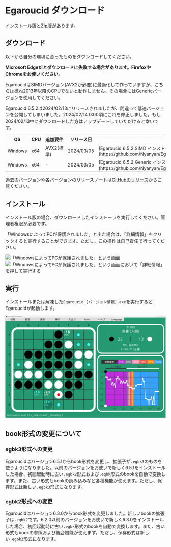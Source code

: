 # Egaroucid ダウンロード

インストール版とZip版があります。



## ダウンロード

以下から自分の環境に合ったものをダウンロードしてください。

<b>Microsoft Edgeだとダウンロードに失敗する場合があります。FirefoxやChromeをお使いください。</b>

EgaroucidはSIMDバージョン(AVX2が必要)に最適化して作っていますが、こちらは概ね2013年以降のCPUでないと動作しません。その場合にはGenericバージョンを使用してください。

Egaroucid 6.5.2は2024/02/13にリリースされましたが、間違って低速バージョンを公開してしまいました。2024/02/14 0:00頃にこれを修正しました。もし2024/02/13中にダウンロードした方はアップデートしていただけると幸いです。




<div class="table_wrapper">
<table>
<tr>
    <th>OS</th>
    <th>CPU</th>
    <th>追加要件</th>
    <th>リリース日</th>
    <th>インストール版</th>
    <th>Zip版</th>
</tr>
<tr>
    <td>Windows</td>
    <td>x64</td>
    <td>AVX2(標準)</td>
    <td>2024/03/05</td>
    <td>[Egaroucid 6.5.2 SIMD インストーラ](https://github.com/Nyanyan/Egaroucid/releases/download/v6.5.2/Egaroucid_6_5_2_SIMD_installer.exe)</td>
    <td>[Egaroucid 6.5.2 SIMD Zip](https://github.com/Nyanyan/Egaroucid/releases/download/v6.5.2/Egaroucid_6_5_2_Windows_x64_SIMD_Portable.zip)</td>
</tr>
<tr>
    <td>Windows</td>
    <td>x64</td>
    <td>-</td>
    <td>2024/03/05</td>
    <td>[Egaroucid 6.5.2 Generic インストーラ](https://github.com/Nyanyan/Egaroucid/releases/download/v6.5.2/Egaroucid_6_5_2_Generic_installer.exe)</td>
    <td>[Egaroucid 6.5.2 Generic Zip](https://github.com/Nyanyan/Egaroucid/releases/download/v6.5.2/Egaroucid_6_5_2_Windows_x64_Generic_Portable.zip)</td>
</tr>
</table>
</div>




過去のバージョンや各バージョンのリリースノートは[GitHubのリリース](https://github.com/Nyanyan/Egaroucid/releases)からご覧ください。



## インストール

インストール版の場合、ダウンロードしたインストーラを実行してください。管理者権限が必要です。



「WindowsによってPCが保護されました」と出た場合は、「詳細情報」をクリックすると実行することができます。ただし、この操作は自己責任で行ってください。

<div class="centering_box">
    <img class="pic2" src="img/cant_run1.png" alt="「WindowsによってPCが保護されました」という画面">
    <img class="pic2" src="img/cant_run2.png" alt="「WindowsによってPCが保護されました」という画面において「詳細情報」を押して実行する">
</div>




## 実行

インストールまたは解凍した<code>Egaroucid_[バージョン情報].exe</code>を実行するとEgaroucidが起動します。

<div class="centering_box">
    <img class="pic2" src="img/egaroucid.png" alt="Egaroucid">
</div>


## book形式の変更について

### egbk3形式への変更

Egaroucidはバージョン6.5.1からbook形式を変更し、拡張子が```.egbk3```のものを使うようになりました。以前のバージョンをお使いで新しく6.5.1をインストールした場合、初回起動時に古い```.egbk2```形式および```.egbk```形式のbookを自動で変換します。また、古い形式もbookの読み込みなど各種機能が使えます。ただし、保存形式は新しい```.egbk3```形式になります。

### egbk2形式への変更

Egaroucidはバージョン6.3.0からbook形式を変更しました。新しいbookの拡張子は```.egbk2```です。6.2.0以前のバージョンをお使いで新しく6.3.0をインストールした場合、初回起動時に古い```.egbk```形式のbookを自動で変換します。また、古い形式もbookの参照および統合機能が使えます。ただし、保存形式は新しい```.egbk2```形式になります。
